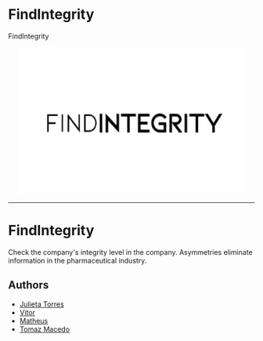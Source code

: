# FindIntegrity
FindIntegrity

<p align="center">
  <img width="460" height="300" src="https://raw.githubusercontent.com/TomazAlexandre/UNODCHack/main/hackunodc/web/oki.png">
</p>

-----------------

#  FindIntegrity
Check the company's integrity level in the company. Asymmetries eliminate information in the pharmaceutical industry.

## Authors

- [Julieta Torres]()   
- [Vitor]()   
- [Matheus]()   
- [Tomaz Macedo](https://github.com/tomazalexandre)  
 
